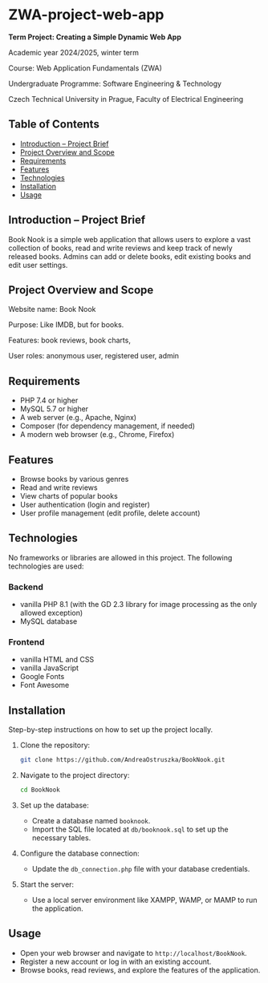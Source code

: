 # ZWA-project-web-app

**Term Project: Creating a Simple Dynamic Web App**

Academic year 2024/2025, winter term

Course: Web Application Fundamentals (ZWA)

Undergraduate Programme: Software Engineering & Technology

Czech Technical University in Prague, Faculty of Electrical Engineering


## Table of Contents
- [Introduction – Project Brief](#introduction--project-brief)
- [Project Overview and Scope](#project-overview-and-scope)
- [Requirements](#requirements)
- [Features](#features)
- [Technologies](#technologies)
- [Installation](#installation)
- [Usage](#usage)


## Introduction – Project Brief
Book Nook is a simple web application that allows users to explore a vast collection of books, read and write reviews and keep track of newly released books.
Admins can add or delete books, edit existing books and edit user settings.

## Project Overview and Scope
Website name: Book Nook

Purpose: Like IMDB, but for books.

Features: book reviews, book charts,

User roles: anonymous user, registered user, admin

## Requirements
- PHP 7.4 or higher
- MySQL 5.7 or higher
- A web server (e.g., Apache, Nginx)
- Composer (for dependency management, if needed)
- A modern web browser (e.g., Chrome, Firefox)

## Features
- Browse books by various genres
- Read and write reviews
- View charts of popular books
- User authentication (login and register)
- User profile management (edit profile, delete account)

## Technologies
No frameworks or libraries are allowed in this project. The following technologies are used:

### Backend
- vanilla PHP 8.1 (with the GD 2.3 library for image processing as the only allowed exception)
- MySQL database

### Frontend
- vanilla HTML and CSS
- vanilla JavaScript
- Google Fonts
- Font Awesome


## Installation
Step-by-step instructions on how to set up the project locally.

1. Clone the repository:
    ```bash
    git clone https://github.com/AndreaOstruszka/BookNook.git
    ```

2. Navigate to the project directory:
    ```bash
    cd BookNook
    ```

3. Set up the database:
    - Create a database named `booknook`.
    - Import the SQL file located at `db/booknook.sql` to set up the necessary tables.

4. Configure the database connection:
    - Update the `db_connection.php` file with your database credentials.

5. Start the server:
    - Use a local server environment like XAMPP, WAMP, or MAMP to run the application.

## Usage

- Open your web browser and navigate to `http://localhost/BookNook`.
- Register a new account or log in with an existing account.
- Browse books, read reviews, and explore the features of the application.